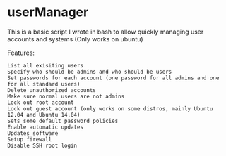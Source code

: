 # userManager
This is a basic script I wrote in bash to allow quickly managing user accounts and systems (Only works on ubuntu)

Features:
	
	List all exisiting users
	Specify who should be admins and who should be users
	Set passwords for each account (one password for all admins and one for all standard users)
	Delete unauthorized accounts
	Make sure normal users are not admins
	Lock out root account
	Lock out guest account (only works on some distros, mainly Ubuntu 12.04 and Ubuntu 14.04)
	Sets some default password policies
	Enable automatic updates
	Updates software
	Setup firewall
	Disable SSH root login

